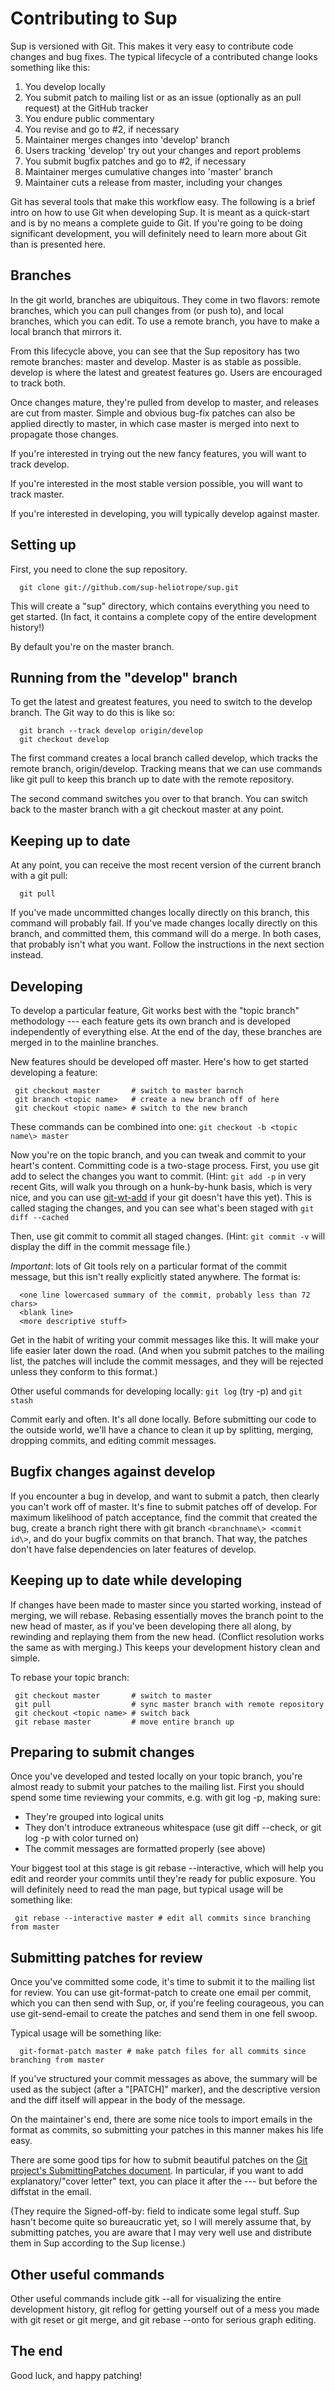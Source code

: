 # Contributing to Sup

Sup is versioned with Git. This makes it very easy to contribute
code changes and bug fixes. The typical lifecycle of a contributed
change looks something like this:

1. You develop locally
2. You submit patch to mailing list or as an issue (optionally as an pull request) at the GitHub tracker
3. You endure public commentary
4. You revise and go to \#2, if necessary
5. Maintainer merges changes into 'develop' branch
6. Users tracking 'develop' try out your changes and report problems
7. You submit bugfix patches and go to \#2, if necessary
8. Maintainer merges cumulative changes into 'master' branch
9. Maintainer cuts a release from master, including your changes

Git has several tools that make this workflow easy. The following
is a brief intro on how to use Git when developing Sup. It is meant
as a quick-start and is by no means a complete guide to Git. If
you're going to be doing significant development, you will
definitely need to learn more about Git than is presented here.

## Branches

In the git world, branches are ubiquitous. They come in two
flavors: remote branches, which you can pull changes from (or push
to), and local branches, which you can edit. To use a remote
branch, you have to make a local branch that mirrors it.

From this lifecycle above, you can see that the Sup repository has
two remote branches: master and develop. Master is as stable as
possible. develop is where the latest and greatest features go. Users
are encouraged to track both.

Once changes mature, they're pulled from develop to master, and
releases are cut from master. Simple and obvious bug-fix patches
can also be applied directly to master, in which case master is
merged into next to propagate those changes.

If you're interested in trying out the new fancy features, you will
want to track develop.

If you're interested in the most stable version possible, you will
want to track master.

If you're interested in developing, you will typically develop
against master.

## Setting up

First, you need to clone the sup repository.

      git clone git://github.com/sup-heliotrope/sup.git

This will create a "sup" directory, which contains everything you
need to get started. (In fact, it contains a complete copy of the
entire development history!)

By default you're on the master branch.

## Running from the "develop" branch

To get the latest and greatest features, you need to switch to the
develop branch. The Git way to do this is like so:

      git branch --track develop origin/develop
      git checkout develop

The first command creates a local branch called develop, which tracks
the remote branch, origin/develop. Tracking means that we can use
commands like git pull to keep this branch up to date with the
remote repository.

The second command switches you over to that branch. You can switch
back to the master branch with a git checkout master at any point.

## Keeping up to date

At any point, you can receive the most recent version of the
current branch with a git pull:

      git pull

If you've made uncommitted changes locally directly on this branch,
this command will probably fail. If you've made changes locally
directly on this branch, and committed them, this command will do a
merge. In both cases, that probably isn't what you want. Follow the
instructions in the next section instead.

## Developing

To develop a particular feature, Git works best with the "topic
branch" methodology --- each feature gets its own branch and is
developed independently of everything else. At the end of the day,
these branches are merged in to the mainline branches.

New features should be developed off master. Here's how to get
started developing a feature:

     git checkout master       # switch to master barnch
     git branch <topic name>   # create a new branch off of here
     git checkout <topic name> # switch to the new branch

These commands can be combined into one: `git checkout -b <topic name\> master`

Now you're on the topic branch, and you can tweak and commit to
your heart's content. Committing code is a two-stage process.
First, you use git add to select the changes you want to commit.
(Hint: `git add -p` in very recent Gits, will walk you through on a
hunk-by-hunk basis, which is very nice, and you can use
[git-wt-add](http://git-wt-commit.rubyforge.org/) if your git
doesn't have this yet). This is called staging the changes, and you
can see what's been staged with `git diff --cached`

Then, use git commit to commit all staged changes. (Hint: `git commit -v` will display the diff in the commit message file.)

*Important*: lots of Git tools rely on a particular format of the
commit message, but this isn't really explicitly stated anywhere.
The format is:

      <one line lowercased summary of the commit, probably less than 72 chars>
      <blank line>
      <more descriptive stuff>

Get in the habit of writing your commit messages like this. It will
make your life easier later down the road. (And when you submit
patches to the mailing list, the patches will include the commit
messages, and they will be rejected unless they conform to this
format.)

Other useful commands for developing locally: `git log` (try -p) and
`git stash`

Commit early and often. It's all done locally. Before submitting
our code to the outside world, we'll have a chance to clean it up
by splitting, merging, dropping commits, and editing commit
messages.

## Bugfix changes against develop

If you encounter a bug in develop, and want to submit a patch, then
clearly you can't work off of master. It's fine to submit patches
off of develop. For maximum likelihood of patch acceptance, find the
commit that created the bug, create a branch right there with git
branch `<branchname\> <commit id\>`, and do your bugfix commits on
that branch. That way, the patches don't have false dependencies on
later features of develop.



## Keeping up to date while developing

If changes have been made to master since you started working,
instead of merging, we will rebase. Rebasing essentially moves the
branch point to the new head of master, as if you've been
developing there all along, by rewinding and replaying them from
the new head. (Conflict resolution works the same as with merging.)
This keeps your development history clean and simple.

To rebase your topic branch:

     git checkout master       # switch to master
     git pull                  # sync master branch with remote repository
     git checkout <topic name> # switch back
     git rebase master         # move entire branch up

## Preparing to submit changes

Once you've developed and tested locally on your topic branch,
you're almost ready to submit your patches to the mailing list.
First you should spend some time reviewing your commits, e.g. with
git log -p, making sure:

* They're grouped into logical units
* They don't introduce extraneous whitespace (use git diff --check, or git log -p with color turned on)
* The commit messages are formatted properly (see above)

Your biggest tool at this stage is git rebase --interactive, which
will help you edit and reorder your commits until they're ready for
public exposure. You will definitely need to read the man page, but
typical usage will be something like:

     git rebase --interactive master # edit all commits since branching from master

## Submitting patches for review

Once you've committed some code, it's time to submit it to the
mailing list for review. You can use git-format-patch to create one
email per commit, which you can then send with Sup, or, if you're
feeling courageous, you can use git-send-email to create the
patches and send them in one fell swoop.

Typical usage will be something like:

      git-format-patch master # make patch files for all commits since branching from master

If you've structured your commit messages as above, the summary
will be used as the subject (after a "[PATCH]" marker), and the
descriptive version and the diff itself will appear in the body of
the message.

On the maintainer's end, there are some nice tools to import emails
in the format as commits, so submitting your patches in this manner
makes his life easy.

There are some good tips for how to submit beautiful patches on the
[Git project's SubmittingPatches document](http://repo.or.cz/w/git.git?a=blob;f=Documentation/SubmittingPatches;hb=HEAD).
In particular, if you want to add explanatory/"cover letter" text,
you can place it after the --- but before the diffstat in the
email.

(They require the Signed-off-by: field to indicate some legal
stuff. Sup hasn't become quite so bureaucratic yet, so I will
merely assume that, by submitting patches, you are aware that I may
very well use and distribute them in Sup according to the Sup
license.)



## Other useful commands

Other useful commands include gitk --all for visualizing the entire
development history, git reflog for getting yourself out of a mess
you made with git reset or git merge, and git rebase --onto for
serious graph editing.

## The end

Good luck, and happy patching!